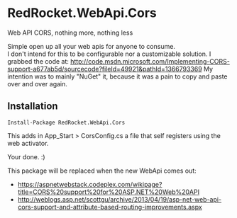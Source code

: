 RedRocket.WebApi.Cors
=====================

Web API CORS, nothing more, nothing less

Simple open up all your web apis for anyone to consume.  
I don't intend for this to be configurable nor a customizable solution.
I grabbed the code at: http://code.msdn.microsoft.com/Implementing-CORS-support-a677ab5d/sourcecode?fileId=49921&pathId=1366793369
My intention was to mainly "NuGet" it, because it was a pain to copy and paste over and over again.

Installation
-------------
    Install-Package RedRocket.WebApi.Cors

This adds in App_Start > CorsConfig.cs a file that self registers using the web activator.

Your done. :)

This package will be replaced when the new WebApi comes out:
+ https://aspnetwebstack.codeplex.com/wikipage?title=CORS%20support%20for%20ASP.NET%20Web%20API
+ http://weblogs.asp.net/scottgu/archive/2013/04/19/asp-net-web-api-cors-support-and-attribute-based-routing-improvements.aspx
